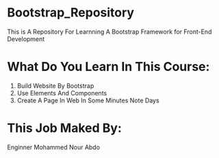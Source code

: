 # Bootstrap_Repository
This is A Repository For Learnning A Bootstrap Framework for Front-End Development
# What Do You Learn In This Course:
1. Build Website By Bootstrap
2. Use Elements And Components
3. Create A Page In Web In Some Minutes Note Days
# This Job Maked By:
Enginner Mohammed Nour Abdo
